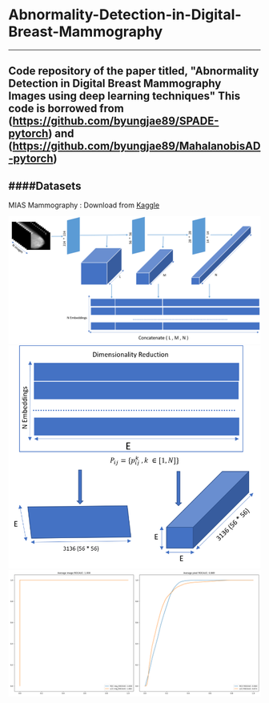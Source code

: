 # Abnormality-Detection-in-Digital-Breast-Mammography
---
Code repository of the paper titled, "Abnormality Detection in Digital Breast Mammography Images using deep learning techniques"
This code is borrowed from (https://github.com/byungjae89/SPADE-pytorch) and (https://github.com/byungjae89/MahalanobisAD-pytorch)
---
####Datasets 
---
MIAS Mammography : Download from [Kaggle](https://www.kaggle.com/kmader/mias-mammography)

![Architechture_1](./assets/Figure3.png "Architechture 1st Part")
![Architechture_2](./assets/Figure4.png "Architechture 2nd Part")
![ROC score](./mias_results/roc_curve.png "ROC curve")
 
